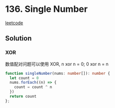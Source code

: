 # 136. Single Number

[leetcode](https://leetcode.cn/problems/single-number/)

## Solution

### XOR

数值配对问题可以使用 XOR, n xor n = 0;  0 xor n = n

```ts
function singleNumber(nums: number[]): number {
  let count = 0
  nums.forEach((n) => {
    count = count ^ n
  })
  return count
};
```

###
